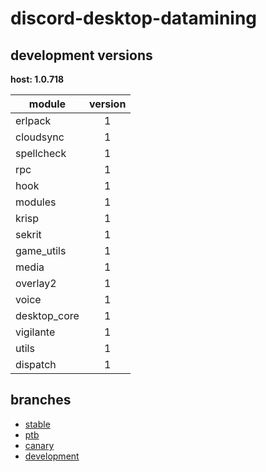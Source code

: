 # discord-desktop-datamining

## development versions

**host: 1.0.718**

| module | version |
| ------ | :-----: |
| erlpack | 1 |
| cloudsync | 1 |
| spellcheck | 1 |
| rpc | 1 |
| hook | 1 |
| modules | 1 |
| krisp | 1 |
| sekrit | 1 |
| game_utils | 1 |
| media | 1 |
| overlay2 | 1 |
| voice | 1 |
| desktop_core | 1 |
| vigilante | 1 |
| utils | 1 |
| dispatch | 1 |

## branches

- [stable](https://github.com/OpenAsar/discord-desktop-datamining/tree/stable)
- [ptb](https://github.com/OpenAsar/discord-desktop-datamining/tree/ptb)
- [canary](https://github.com/OpenAsar/discord-desktop-datamining/tree/canary)
- [development](https://github.com/OpenAsar/discord-desktop-datamining/tree/development)